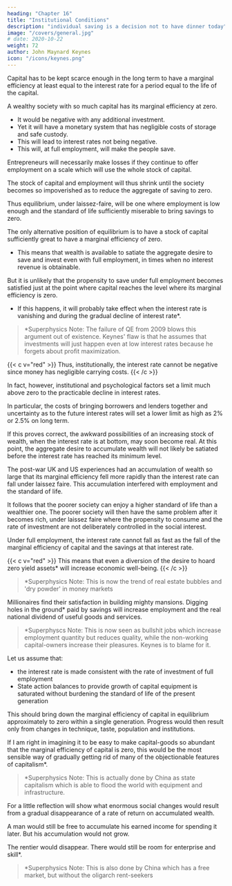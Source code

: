 ```yaml
---
heading: "Chapter 16"
title: "Institutional Conditions"
description: "individual saving is a decision not to have dinner today"
image: "/covers/general.jpg"
# date: 2020-10-22
weight: 72
author: John Maynard Keynes
icon: "/icons/keynes.png"
---
```




Capital has to be kept scarce enough in the long term to have a marginal efficiency at least equal to the interest rate for a period equal to the life of the capital<!-- , as determined by psychological and institutional conditions -->. 

A wealthy society with so much capital has its marginal efficiency at zero. 
- It would be negative with any additional investment. 
- Yet it will have a monetary system that has negligible costs of storage and safe custody. 
- This will lead to interest rates not being negative.
- This will, at full employment, will make the people save. 

Entrepreneurs will necessarily make losses if they continue to offer employment on a scale which will use the whole stock of capital.

The stock of capital and employment will thus shrink until the society becomes so impoverished as to reduce the aggregate of saving to zero. <!-- , the positive saving of some individuals or groups being offset by the negative saving of others.  -->

Thus equilibrium, under laissez-faire, will be one where employment is low enough and the standard of life sufficiently miserable to bring savings to zero. 

<!-- More probably there will be a cyclical movement round this equilibrium position. For if there is still room for uncertainty about the future, the marginal efficiency of capital will occasionally rise above zero leading to a “boom”, and in the succeeding “slump” the stock of capital may fall for a time below the level which will yield a marginal efficiency of zero in the long run. Assuming correct foresight, the equilibrium stock of capital which will have a marginal efficiency of precisely zero will, of course, be a smaller stock than would correspond to full employment of the available labour; for it will be the equipment which corresponds to that proportion of unemployment which ensures zero saving.  -->

The only alternative position of equilibrium is to have a stock of capital sufficiently great to have a marginal efficiency of zero. 
- This means that wealth <!-- represents an amount of wealth sufficiently great to --> is available to satiate the aggregate desire to save and invest <!--  on the part of the public to make provision for the future, --> even with full employment, in times when no interest revenue is obtainable.

But it is unlikely that the propensity to save under full employment becomes satisfied just at the point where capital reaches the level where its marginal efficiency is zero. 
- If <!-- , therefore, this more favourable possibility comes to the rescue, --> this happens, it will probably take effect <!-- , not just at the point --> when the interest rate is vanishing and <!-- , but at some previous point --> during the gradual decline of interest rate*.


> *Superphysics Note: The failure of QE from 2009 blows this argument out of existence. Keynes' flaw is that he assumes that investments will just happen even at low interest rates because he forgets about profit maximization. 


{{< c v="red" >}}
Thus, institutionally, the interest rate cannot be negative since money has negligible carrying costs.
{{< /c >}}

In fact, however, institutional and psychological factors set a limit much above zero to the practicable decline in interest rates. 

In particular, the costs of bringing borrowers and lenders together and uncertainty as to the future interest rates will set a lower limit as high as 2% or 2.5% on long term. 

If this proves correct, the awkward possibilities of an increasing stock of wealth, when the interest rate is at bottom, <!--  can fall no further under laissez-faire, --> may soon become real. At this point, the aggregate desire to accumulate wealth will not likely be satiated before the interest rate has reached its minimum level.

<!-- realised in actual experience. Moreover if the minimum level to which it is practicable to bring the rate of interest is appreciably above zero, there is less likelihood of  -->

The post-war UK and US experiences had an accumulation of wealth so large that its marginal efficiency fell more rapidly than the interest rate can fall under laissez faire. <!--  in the face of the prevailing institutional and psychological factors --> This accumulation interfered with employment and the standard of life.<!--  which the technical conditions of production are capable of furnishing.  -->

It follows that the poorer society can enjoy a <!--  of two equal communities, having the same technique but different stocks of capital, the community with the smaller stock of capital may be able for the time being to enjoy --> higher standard of life than a wealthier one. The poorer society will then have the same problem after it becomes rich, under laissez faire where the propensity to consume and the rate of investment are not deliberately controlled in the social interest.

<!-- the community with the larger stock; though when the poorer community has caught up the rich — as, presumably, it eventually will — then both alike will suffer the fate of Midas. This disturbing conclusion depends, of course, on the assumption that 
 -->

Under full employment, the interest rate cannot fall as fast as the fall of the marginal efficiency of capital and the savings at that interest rate.  <!-- would fall with a rate of accumulation corresponding to what the community would choose to save at a rate of interest equal to the marginal efficiency of capital -->

{{< c v="red" >}}
This means that even a diversion of the desire to hoard zero yield assets* will increase economic well-being.
{{< /c >}}

> *Superphysics Note: This is now the trend of real estate bubbles and 'dry powder' in money markets


Millionaires find their satisfaction in building mighty mansions. Digging holes in the ground* paid by savings will increase employment and the real national dividend of useful goods and services.

> *Superphyscs Note: This is now seen as bullshit jobs which increase employment quantity but reduces quality, while the non-working capital-owners increase their pleasures. Keynes is to blame for it.


<!--  to contain their bodies when alive and pyramids to shelter them after death, or, repenting of their sins, erect cathedrals and endow monasteries or foreign missions, --> <!-- The day when abundance of capital will interfere with abundance of output may be postponed. “To dig holes in the ground,” paid for out of savings, -->  

<!-- It is not reasonable, however, that a sensible community should be content to remain dependent on such fortuitous and often wasteful mitigations when once we understand the influences upon which effective demand depends. IV  -->




Let us assume that:
- the interest rate is made consistent with the rate of investment of full employment
- State action balances to provide growth of capital equipment is saturated without burdening the standard of life of the present generation

<!-- On such assumptions I should guess that a properly run community equipped with modern technical resources, of which the population is not increasing rapidly, ought to be able to -->

This should bring down the marginal efficiency of capital in equilibrium approximately to zero within a single generation. <!-- ; so that we should attain the conditions of a quasi-stationary community where change and  --> Progress would then result only from changes in technique, taste, population and institutions. <!-- , with the products of capital selling at a price proportioned to the labour, etc., embodied in them on just the same principles as govern the prices of consumption-goods into which capital-charges enter in an insignificant degree. -->

If I am right in imagining it to be easy to make capital-goods so abundant that the marginal efficiency of capital is zero, this would be the most sensible way of gradually getting rid of many of the objectionable features of capitalism*. 


> *Superphysics Note: This is actually done by China as state capitalism which is able to flood the world with equipment and infrastructure.


For a little reflection will show what enormous social changes would result from a gradual disappearance of a rate of return on accumulated wealth.

A man would still be free to accumulate his earned income for spending it later. But his accumulation would not grow. 

<!-- He would simply be in the position of Pope’s father, who, when he retired from business, carried a chest of guineas with him to his villa at Twickenham and met his household expenses from it as required.  -->

The rentier would disappear. There would still be room for enterprise and skill*. 


> *Superphysics Note: This is also done by China which has a free market, but without the oligarch rent-seekers


<!--  in the estimation of prospective yields about which opinions could differ. For the above relates primarily to the pure rate of interest apart from any allowance for risk and the like, and not to the gross yield of assets including the return in respect of risk. Thus unless the pure rate of interest were to be held at a negative figure, there would still be a positive yield to skilled investment in individual assets having a doubtful prospective yield. Provided there was some measurable unwillingness to undertake risk, there would also be a positive net yield from the aggregate of such assets over a period of time. But it is not unlikely that, in such circumstances, the eagerness to obtain a yield from doubtful investments might be such that they would show in the aggregate a negative net yield. --> 


<!-- ### Author’s Footnotes 

1. Cf. Marshall’s note on Böhm-Bawerk, Principles, p. 593. -->